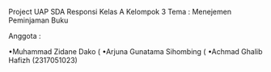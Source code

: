 Project UAP SDA Responsi 
Kelas A 
Kelompok 3
Tema : Menejemen Peminjaman Buku 

Anggota :

•Muhammad Zidane Dako (
•Arjuna Gunatama Sihombing (
•Achmad Ghalib Hafizh (2317051023) 

